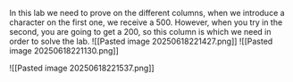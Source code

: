 In this lab we need to prove on the different columns, when we introduce a character on the first one, we receive a 500. However, when you try in the second, you are going to get a 200, so this column is which we need in order to solve the lab.
![[Pasted image 20250618221427.png]]
![[Pasted image 20250618221130.png]]

![[Pasted image 20250618221537.png]]